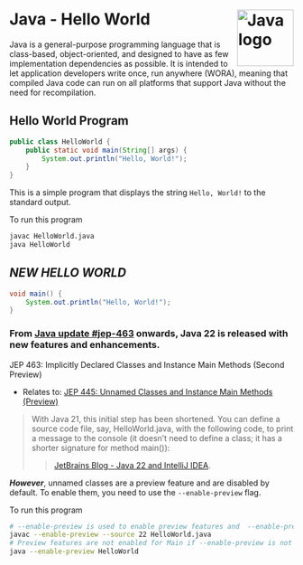 # Java - Hello World <img src="https://encrypted-tbn0.gstatic.com/images?q=tbn:ANd9GcTAz787-8JSk6nbHfpnh5FCRop-aDMcrDBzLdMp135Okw&s" width=100 alt="Java logo" align="right">

Java is a general-purpose programming language that is class-based, object-oriented, and designed to have as few implementation dependencies as possible. It is intended to let application developers write once, run anywhere (WORA), meaning that compiled Java code can run on all platforms that support Java without the need for recompilation.

## Hello World Program
```java
public class HelloWorld {
    public static void main(String[] args) {
        System.out.println("Hello, World!");
    }
}
```

This is a simple program that displays the string `Hello, World!` to the standard output.

To run this program
```bash
javac HelloWorld.java
java HelloWorld
```

## ***NEW HELLO WORLD***
```java
void main() {
    System.out.println("Hello, World!");
}
```

### From [Java update #jep-463](https://openjdk.org/jeps/463) onwards, Java 22 is released with new features and enhancements.

JEP 463: Implicitly Declared Classes and Instance Main Methods (Second Preview)
-   Relates to: [JEP 445: Unnamed Classes and Instance Main Methods (Preview)](https://openjdk.org/jeps/445)

> With Java 21, this initial step has been shortened. You can define a source code file, say, HelloWorld.java,
> with the following code, to print a message to the console (it doesn’t need to define a class;
> it has a shorter signature for method main()):
>> [JetBrains Blog - Java 22 and IntelliJ IDEA](https://blog.jetbrains.com/idea/2024/03/java-22-and-intellij-idea/).

***However***,  unnamed classes are a preview feature and are disabled by default.
To enable them, you need to use the `--enable-preview` flag.

To run this program
```bash
# --enable-preview is used to enable preview features and  --enable-preview must be used with either -source or --release
javac --enable-preview --source 22 HelloWorld.java
# Preview features are not enabled for Main if --enable-preview is not used
java --enable-preview HelloWorld
```